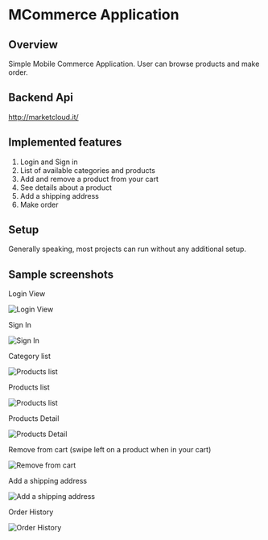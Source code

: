 
# MCommerce Application

## Overview

Simple Mobile Commerce Application. User can browse products and make order.

## Backend Api 
http://marketcloud.it/

## Implemented features ##

1. Login and Sign in
2. List of available categories and products 
3. Add and remove a product from your cart
4. See details about a product
5. Add a shipping address
6. Make order

## Setup

Generally speaking, most projects can run without any additional setup.

## Sample screenshots ##

Login View 

![Login View](screenshots/login_screen.png)

Sign In

![Sign In](screenshots/signup_screen.png)

Category list

![Products list](screenshots/category.png)

Products list

![Products list](screenshots/product.png)

Products Detail

![Products Detail](screenshots/product_detail.png)

Remove from cart (swipe left on a product when in your cart)

![Remove from cart](screenshots/remove_from_cart.png)

Add a shipping address

![Add a shipping address](screenshots/shipping_address.png)

Order History

![Order History](screenshots/order_history.png)
